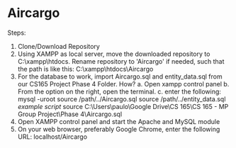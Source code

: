 # Aircargo

Steps:

1. Clone/Download Repository
2. Using XAMPP as local server, move the downloaded repository to C:\xampp\htdocs. 
	Rename repository to 'Aircargo' if needed, such that the path is like this: 
	C:\xampp\htdocs\Aircargo
3. For the database to work, import Aircargo.sql and entity_data.sql from our CS165 Project Phase 4 Folder.
	How?
	a. Open xampp control panel
	b. From the option on the right, open the terminal.
	c. enter the following: 
	mysql -uroot 
	source /path/../Aircargo.sql 
	source /path/../entity_data.sql
	*example script* source C:\Users\paulo\Google Drive\CS 165\CS 165 - MP Group Project\Phase 4\Aircargo.sql
4. Open XAMPP control panel and start the Apache and MySQL module
5. On your web browser, preferably Google Chrome, enter the following URL: localhost/Aircargo
